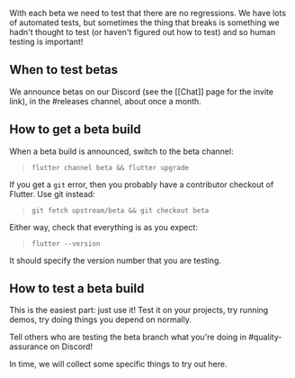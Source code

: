 With each beta we need to test that there are no regressions. We have lots of automated tests, but sometimes the thing that breaks is something we hadn't thought to test (or haven't figured out how to test) and so human testing is important!

## When to test betas

We announce betas on our Discord (see the [[Chat]] page for the invite link), in the #releases channel, about once a month.

## How to get a beta build

When a beta build is announced, switch to the beta channel:

> `flutter channel beta && flutter upgrade`

If you get a `git` error, then you probably have a contributor checkout of Flutter. Use git instead:

> `git fetch upstream/beta && git checkout beta`

Either way, check that everything is as you expect:

> `flutter --version`

It should specify the version number that you are testing.

## How to test a beta build

This is the easiest part: just use it! Test it on your projects, try running demos, try doing things you depend on normally.

Tell others who are testing the beta branch what you're doing in #quality-assurance on Discord!

In time, we will collect some specific things to try out here.